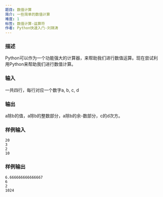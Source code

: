 ```yaml
---
题目: 数值计算
简介: 一些简单的数值计算
难度: 1
标签: 数值计算-运算符
作者: Python快速入门-刘锦涛
---
```


### 描述

Python可以作为一个功能强大的计算器，来帮助我们进行数值运算。现在尝试利用Python来帮助我们进行数值计算。

### 输入

一共四行，每行对应一个数字a, b, c, d

### 输出

a除b的值，a除b的整数部分，a除b的余-数部分，c的d次方。

### 样例输入

```
20 
3 
2 
10
```

### 样例输出

```
6.666666666666667
6
2
1024
```
